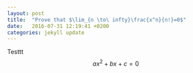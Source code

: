 ```yaml
---
layout: post
title:  "Prove that $\lim_{n \to\ infty}\frac{x^n}{n!}=0$"
date:   2016-07-31 12:19:41 +0200
categories: jekyll update
---
```


Testtt
$$ ax^2+bx+c=0$$
